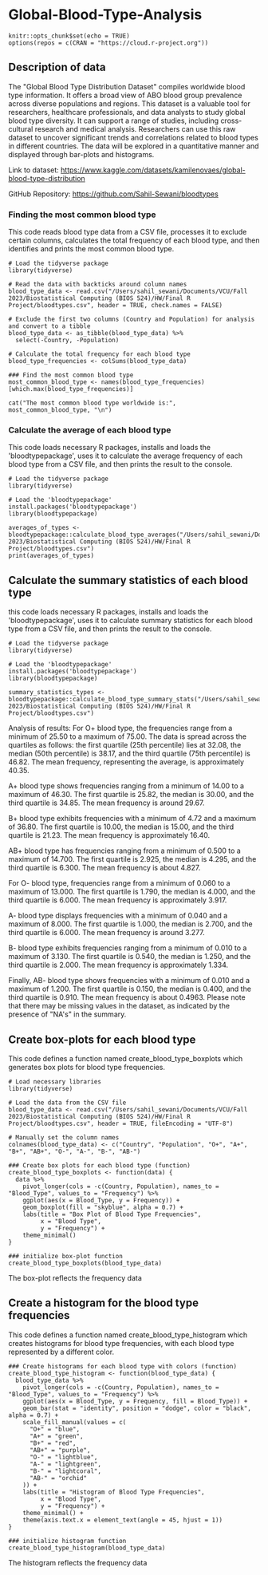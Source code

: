 # Global-Blood-Type-Analysis

```{r setup, include=FALSE}
knitr::opts_chunk$set(echo = TRUE)
options(repos = c(CRAN = "https://cloud.r-project.org"))
```

## Description of data
The "Global Blood Type Distribution Dataset" compiles worldwide blood type information. It offers a broad view of ABO blood group prevalence across diverse populations and regions. This dataset is a valuable tool for researchers, healthcare professionals, and data analysts to study global blood type diversity. It can support a range of studies, including cross-cultural research and medical analysis. Researchers can use this raw dataset to uncover significant trends and correlations related to blood types in different countries. The data will be explored in a quantitative manner and displayed through bar-plots and histograms. 

Link to dataset: <https://www.kaggle.com/datasets/kamilenovaes/global-blood-type-distribution>

GitHub Repository: <https://github.com/Sahil-Sewani/bloodtypes>

### Finding the most common blood type 

This code reads blood type data from a CSV file, processes it to exclude certain columns, calculates the total frequency of each blood type, and then identifies and prints the most common blood type.

```{r}
# Load the tidyverse package
library(tidyverse)

# Read the data with backticks around column names
blood_type_data <- read.csv("/Users/sahil_sewani/Documents/VCU/Fall 2023/Biostatistical Computing (BIOS 524)/HW/Final R Project/bloodtypes.csv", header = TRUE, check.names = FALSE)

# Exclude the first two columns (Country and Population) for analysis and convert to a tibble
blood_type_data <- as_tibble(blood_type_data) %>%
  select(-Country, -Population)

# Calculate the total frequency for each blood type
blood_type_frequencies <- colSums(blood_type_data)

### Find the most common blood type
most_common_blood_type <- names(blood_type_frequencies)[which.max(blood_type_frequencies)]

cat("The most common blood type worldwide is:", most_common_blood_type, "\n")
```

### Calculate the average of each blood type

This code loads necessary R packages, installs and loads the 'bloodtypepackage', uses it to calculate the average frequency of each blood type from a CSV file, and then prints the result to the console.

```{r}
# Load the tidyverse package
library(tidyverse)

# Load the 'bloodtypepackage'
install.packages('bloodtypepackage')
library(bloodtypepackage)

averages_of_types <- bloodtypepackage::calculate_blood_type_averages("/Users/sahil_sewani/Documents/VCU/Fall 2023/Biostatistical Computing (BIOS 524)/HW/Final R Project/bloodtypes.csv")
print(averages_of_types)
```

## Calculate the summary statistics of each blood type

this code loads necessary R packages, installs and loads the 'bloodtypepackage', uses it to calculate summary statistics for each blood type from a CSV file, and then prints the result to the console.

```{r}
# Load the tidyverse package
library(tidyverse)

# Load the 'bloodtypepackage'
install.packages('bloodtypepackage')
library(bloodtypepackage)

summary_statistics_types <- bloodtypepackage::calculate_blood_type_summary_stats("/Users/sahil_sewani/Documents/VCU/Fall 2023/Biostatistical Computing (BIOS 524)/HW/Final R Project/bloodtypes.csv")
```

Analysis of results:
For O+ blood type, the frequencies range from a minimum of 25.50 to a maximum of 75.00. The data is spread across the quartiles as follows: the first quartile (25th percentile) lies at 32.08, the median (50th percentile) is 38.17, and the third quartile (75th percentile) is 46.82. The mean frequency, representing the average, is approximately 40.35.

A+ blood type shows frequencies ranging from a minimum of 14.00 to a maximum of 46.30. The first quartile is 25.82, the median is 30.00, and the third quartile is 34.85. The mean frequency is around 29.67.

B+ blood type exhibits frequencies with a minimum of 4.72 and a maximum of 36.80. The first quartile is 10.00, the median is 15.00, and the third quartile is 21.23. The mean frequency is approximately 16.40.

AB+ blood type has frequencies ranging from a minimum of 0.500 to a maximum of 14.700. The first quartile is 2.925, the median is 4.295, and the third quartile is 6.300. The mean frequency is about 4.827.

For O- blood type, frequencies range from a minimum of 0.060 to a maximum of 13.000. The first quartile is 1.790, the median is 4.000, and the third quartile is 6.000. The mean frequency is approximately 3.917.

A- blood type displays frequencies with a minimum of 0.040 and a maximum of 8.000. The first quartile is 1.000, the median is 2.700, and the third quartile is 6.000. The mean frequency is around 3.277.

B- blood type exhibits frequencies ranging from a minimum of 0.010 to a maximum of 3.130. The first quartile is 0.540, the median is 1.250, and the third quartile is 2.000. The mean frequency is approximately 1.334.

Finally, AB- blood type shows frequencies with a minimum of 0.010 and a maximum of 1.200. The first quartile is 0.150, the median is 0.400, and the third quartile is 0.910. The mean frequency is about 0.4963. Please note that there may be missing values in the dataset, as indicated by the presence of "NA's" in the summary.

## Create box-plots for each blood type

This code defines a function named create_blood_type_boxplots which generates box plots for blood type frequencies.

```{r}
# Load necessary libraries
library(tidyverse)

# Load the data from the CSV file
blood_type_data <- read.csv("/Users/sahil_sewani/Documents/VCU/Fall 2023/Biostatistical Computing (BIOS 524)/HW/Final R Project/bloodtypes.csv", header = TRUE, fileEncoding = "UTF-8")

# Manually set the column names
colnames(blood_type_data) <- c("Country", "Population", "O+", "A+", "B+", "AB+", "O-", "A-", "B-", "AB-")

### Create box plots for each blood type (function)
create_blood_type_boxplots <- function(data) {
  data %>%
    pivot_longer(cols = -c(Country, Population), names_to = "Blood_Type", values_to = "Frequency") %>%
    ggplot(aes(x = Blood_Type, y = Frequency)) +
    geom_boxplot(fill = "skyblue", alpha = 0.7) +
    labs(title = "Box Plot of Blood Type Frequencies",
         x = "Blood Type",
         y = "Frequency") +
    theme_minimal()
}

### initialize box-plot function
create_blood_type_boxplots(blood_type_data)
```

The box-plot reflects the frequency data

## Create a histogram for the blood type frequencies

This code defines a function named create_blood_type_histogram which creates histograms for blood type frequencies, with each blood type represented by a different color.

```{r}
### Create histograms for each blood type with colors (function)
create_blood_type_histogram <- function(blood_type_data) {
  blood_type_data %>%
    pivot_longer(cols = -c(Country, Population), names_to = "Blood_Type", values_to = "Frequency") %>%
    ggplot(aes(x = Blood_Type, y = Frequency, fill = Blood_Type)) +
    geom_bar(stat = "identity", position = "dodge", color = "black", alpha = 0.7) +
    scale_fill_manual(values = c(
      "O+" = "blue",
      "A+" = "green",
      "B+" = "red",
      "AB+" = "purple",
      "O-" = "lightblue",
      "A-" = "lightgreen",
      "B-" = "lightcoral",
      "AB-" = "orchid"
    )) +
    labs(title = "Histogram of Blood Type Frequencies",
         x = "Blood Type",
         y = "Frequency") +
    theme_minimal() +
    theme(axis.text.x = element_text(angle = 45, hjust = 1))
}

### initialize histogram function
create_blood_type_histogram(blood_type_data)
```

The histogram reflects the frequency data

